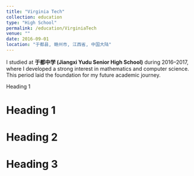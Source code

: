 ```yaml
---
title: "Virginia Tech"
collection: education
type: "High School"
permalink: /education/VirginiaTech
venue: ""
date: 2016-09-01
location: "于都县, 赣州市, 江西省, 中国大陆"
---
```


I studied at **于都中学 (Jiangxi Yudu Senior High School)** during 2016–2017, where I developed a strong interest in mathematics and computer science. This period laid the foundation for my future academic journey.

Heading 1

Heading 1
======

Heading 2
======

Heading 3
======